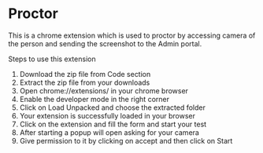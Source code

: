 # Proctor
This is a chrome extension which is used to proctor by accessing camera of the person and sending the screenshot to the Admin portal.

Steps to use this extension

1) Download the zip file from Code section
2) Extract the zip file from your downloads
3) Open chrome://extensions/ in your chrome browser
4) Enable the developer mode in the right corner
5) Click on Load Unpacked and choose the extracted folder
6) Your extension is successfully loaded in your browser
7) Click on the extension and fill the form and start your test 
8) After starting a popup will open asking for your camera
9) Give permission to it by clicking on accept and then click on Start
